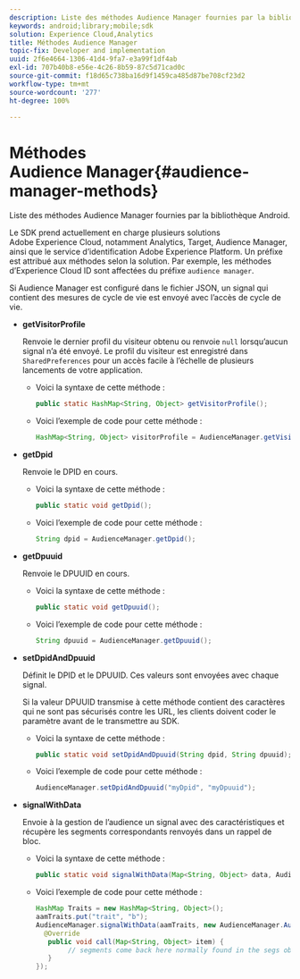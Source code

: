 ```yaml
---
description: Liste des méthodes Audience Manager fournies par la bibliothèque Android.
keywords: android;library;mobile;sdk
solution: Experience Cloud,Analytics
title: Méthodes Audience Manager
topic-fix: Developer and implementation
uuid: 2f6e4664-1306-41d4-9fa7-e3a99f1df4ab
exl-id: 707b40b8-e56e-4c26-8b59-87c5d71cad0c
source-git-commit: f18d65c738ba16d9f1459ca485d87be708cf23d2
workflow-type: tm+mt
source-wordcount: '277'
ht-degree: 100%

---
```


# Méthodes Audience Manager{#audience-manager-methods}

Liste des méthodes Audience Manager fournies par la bibliothèque Android.

Le SDK prend actuellement en charge plusieurs solutions Adobe Experience Cloud, notamment Analytics, Target, Audience Manager, ainsi que le service d’identification Adobe Experience Platform. Un préfixe est attribué aux méthodes selon la solution. Par exemple, les méthodes d’Experience Cloud ID sont affectées du préfixe `audience manager`.

Si Audience Manager est configuré dans le fichier JSON, un signal qui contient des mesures de cycle de vie est envoyé avec l’accès de cycle de vie.

* **getVisitorProfile**

   Renvoie le dernier profil du visiteur obtenu ou renvoie `null` lorsqu’aucun signal n’a été envoyé. Le profil du visiteur est enregistré dans `SharedPreferences` pour un accès facile à l’échelle de plusieurs lancements de votre application.

   * Voici la syntaxe de cette méthode :

      ```java
      public static HashMap<String, Object> getVisitorProfile(); 
      ```

   * Voici l’exemple de code pour cette méthode :

      ```java
      HashMap<String, Object> visitorProfile = AudienceManager.getVisitorProfile(); 
      ```

* **getDpid**

   Renvoie le DPID en cours.

   * Voici la syntaxe de cette méthode :

      ```java
      public static void getDpid(); 
      ```

   * Voici l’exemple de code pour cette méthode :

      ```java
      String dpid = AudienceManager.getDpid(); 
      ```

* **getDpuuid**

   Renvoie le DPUUID en cours.

   * Voici la syntaxe de cette méthode :

      ```java
      public static void getDpuuid(); 
      ```

   * Voici l’exemple de code pour cette méthode :

      ```java
      String dpuuid = AudienceManager.getDpuuid(); 
      ```

* **setDpidAndDpuuid**

   Définit le DPID et le DPUUID. Ces valeurs sont envoyées avec chaque signal.

   Si la valeur DPUUID transmise à cette méthode contient des caractères qui ne sont pas sécurisés contre les URL, les clients doivent coder le paramètre avant de le transmettre au SDK.

   * Voici la syntaxe de cette méthode :

      ```java
      public static void setDpidAndDpuuid(String dpid, String dpuuid); 
      ```

   * Voici l’exemple de code pour cette méthode :

      ```java
      AudienceManager.setDpidAndDpuuid("myDpid", "myDpuuid"); 
      ```

* **signalWithData**

   Envoie à la gestion de l’audience un signal avec des caractéristiques et récupère les segments correspondants renvoyés dans un rappel de bloc.

   * Voici la syntaxe de cette méthode :

      ```java
      public static void signalWithData(Map<String, Object> data, AudienceManagerCallback<Map<String, Object>> callback);
      ```

   * Voici l’exemple de code pour cette méthode :

      ```java
      HashMap Traits = new HashMap<String, Object>();
      aamTraits.put("trait", "b");
      AudienceManager.signalWithData(aamTraits, new AudienceManager.AudienceManagerCallback<Map<String, Object>> () {
        @Override
         public void call(Map<String, Object> item) { 
              // segments come back here normally found in the segs object of your json 
         }
      });
      ```

